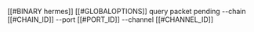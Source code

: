 [[#BINARY hermes]] [[#GLOBALOPTIONS]] query packet pending --chain [[#CHAIN_ID]] --port [[#PORT_ID]] --channel [[#CHANNEL_ID]]